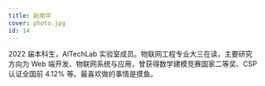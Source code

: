 ```yaml
---
title: 赵丽华
cover: photo.jpg
id: 14
---
```


2022 届本科生，AITechLab 实验室成员。物联网工程专业大三在读，主要研究方向为 Web 端开发、物联网系统与应用，曾获得数学建模竞赛国家二等奖、CSP 认证全国前 4.12% 等。最喜欢做的事情是摸鱼。
